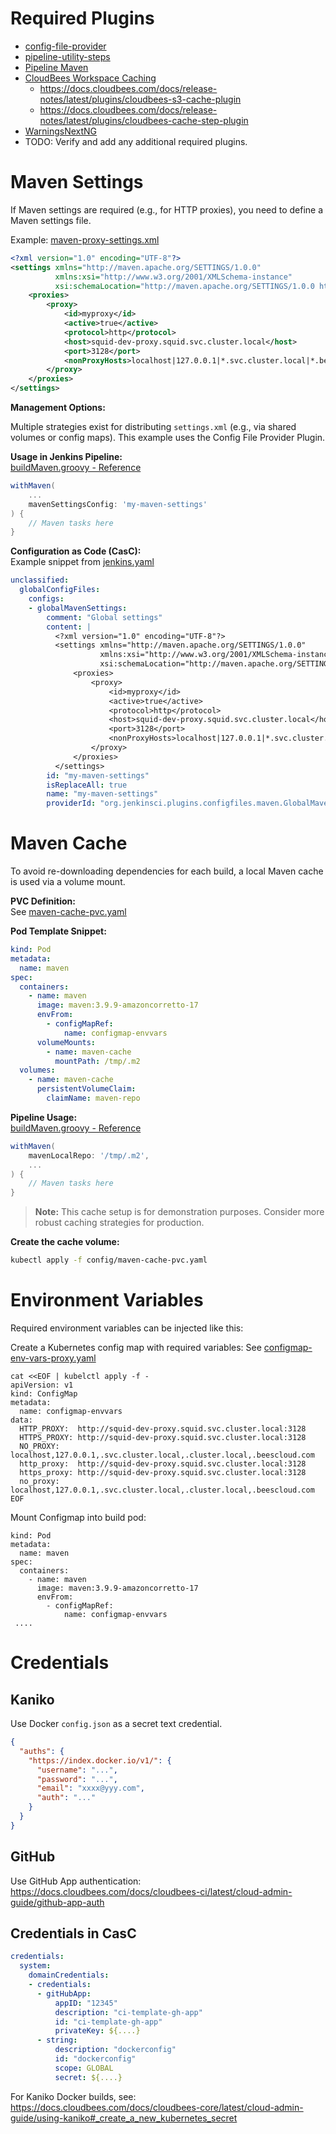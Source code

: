 
# Required Plugins

* [config-file-provider](https://plugins.jenkins.io/config-file-provider/)
* [pipeline-utility-steps](https://plugins.jenkins.io/pipeline-utility-steps/)
* [Pipeline Maven](https://plugins.jenkins.io/pipeline-maven/)
* [CloudBees Workspace Caching](https://github.com/jenkinsci/artifact-manager-s3-plugin)
  * https://docs.cloudbees.com/docs/release-notes/latest/plugins/cloudbees-s3-cache-plugin
  * https://docs.cloudbees.com/docs/release-notes/latest/plugins/cloudbees-cache-step-plugin
* [WarningsNextNG](https://plugins.jenkins.io/warnings-ng/)
* TODO: Verify and add any additional required plugins.

# Maven Settings

If Maven settings are required (e.g., for HTTP proxies), you need to define a Maven settings file.

Example: [maven-proxy-settings.xml](../../config/maven-proxy-settings.xml)

```xml
<?xml version="1.0" encoding="UTF-8"?>
<settings xmlns="http://maven.apache.org/SETTINGS/1.0.0"
          xmlns:xsi="http://www.w3.org/2001/XMLSchema-instance"
          xsi:schemaLocation="http://maven.apache.org/SETTINGS/1.0.0 http://maven.apache.org/xsd/settings-1.0.0.xsd">
    <proxies>
        <proxy>
            <id>myproxy</id>
            <active>true</active>
            <protocol>http</protocol>
            <host>squid-dev-proxy.squid.svc.cluster.local</host>
            <port>3128</port>
            <nonProxyHosts>localhost|127.0.0.1|*.svc.cluster.local|*.beescloud.com|127.*|[::1]</nonProxyHosts>
        </proxy>
    </proxies>
</settings>
```

**Management Options:**

Multiple strategies exist for distributing `settings.xml` (e.g., via shared volumes or config maps). This example uses the Config File Provider Plugin.

**Usage in Jenkins Pipeline:**  
[buildMaven.groovy - Reference](https://github.com/cb-ci-templates/ci-shared-library/blob/main/vars/buildMaven.groovy)

```groovy
withMaven(
    ...
    mavenSettingsConfig: 'my-maven-settings'
) {
    // Maven tasks here
}
```

**Configuration as Code (CasC):**  
Example snippet from [jenkins.yaml](../../casc/controller/controller-ci-templates/jenkins.yaml)

```yaml
unclassified:
  globalConfigFiles:
    configs:
    - globalMavenSettings:
        comment: "Global settings"
        content: |
          <?xml version="1.0" encoding="UTF-8"?>
          <settings xmlns="http://maven.apache.org/SETTINGS/1.0.0"
                    xmlns:xsi="http://www.w3.org/2001/XMLSchema-instance"
                    xsi:schemaLocation="http://maven.apache.org/SETTINGS/1.0.0 http://maven.apache.org/xsd/settings-1.0.0.xsd">
              <proxies>
                  <proxy>
                      <id>myproxy</id>
                      <active>true</active>
                      <protocol>http</protocol>
                      <host>squid-dev-proxy.squid.svc.cluster.local</host>
                      <port>3128</port>
                      <nonProxyHosts>localhost|127.0.0.1|*.svc.cluster.local|*.beescloud.com|127.*|[::1]</nonProxyHosts>
                  </proxy>
              </proxies>
          </settings>
        id: "my-maven-settings"
        isReplaceAll: true
        name: "my-maven-settings"
        providerId: "org.jenkinsci.plugins.configfiles.maven.GlobalMavenSettingsConfig"
```

# Maven Cache

To avoid re-downloading dependencies for each build, a local Maven cache is used via a volume mount.

**PVC Definition:**  
See [maven-cache-pvc.yaml](../../config/maven-cache-pvc.yaml)

**Pod Template Snippet:**

```yaml
kind: Pod
metadata:
  name: maven
spec:
  containers:
    - name: maven
      image: maven:3.9.9-amazoncorretto-17
      envFrom:
        - configMapRef:
            name: configmap-envvars
      volumeMounts:
        - name: maven-cache
          mountPath: /tmp/.m2
  volumes:
    - name: maven-cache
      persistentVolumeClaim:
        claimName: maven-repo
```

**Pipeline Usage:**  
[buildMaven.groovy - Reference](https://github.com/cb-ci-templates/ci-shared-library/blob/main/vars/buildMaven.groovy)

```groovy
withMaven(
    mavenLocalRepo: '/tmp/.m2',
    ...
) {
    // Maven tasks here
}
```

> **Note:** This cache setup is for demonstration purposes. Consider more robust caching strategies for production.

**Create the cache volume:**

```sh
kubectl apply -f config/maven-cache-pvc.yaml
```

# Environment Variables

Required environment variables can be injected like this:

Create a Kubernetes config map with required variables:
See [configmap-env-vars-proxy.yaml](../../config/configmap-env-vars-proxy.yaml)

```
cat <<EOF | kubelctl apply -f -
apiVersion: v1
kind: ConfigMap
metadata:
  name: configmap-envvars
data:
  HTTP_PROXY:  http://squid-dev-proxy.squid.svc.cluster.local:3128
  HTTPS_PROXY: http://squid-dev-proxy.squid.svc.cluster.local:3128
  NO_PROXY:    localhost,127.0.0.1,.svc.cluster.local,.cluster.local,.beescloud.com
  http_proxy:  http://squid-dev-proxy.squid.svc.cluster.local:3128
  https_proxy: http://squid-dev-proxy.squid.svc.cluster.local:3128
  no_proxy:    localhost,127.0.0.1,.svc.cluster.local,.cluster.local,.beescloud.com
EOF
```

Mount Configmap into build pod:

```
kind: Pod
metadata:
  name: maven
spec:
  containers:
    - name: maven
      image: maven:3.9.9-amazoncorretto-17
      envFrom:
        - configMapRef:
            name: configmap-envvars
 ....
```



# Credentials

## Kaniko

Use Docker `config.json` as a secret text credential.

```json
{
  "auths": {
    "https://index.docker.io/v1/": {
      "username": "...",
      "password": "...",
      "email": "xxxx@yyy.com",
      "auth": "..."
    }
  }
}
```

## GitHub

Use GitHub App authentication:  
https://docs.cloudbees.com/docs/cloudbees-ci/latest/cloud-admin-guide/github-app-auth

## Credentials in CasC

```yaml
credentials:
  system:
    domainCredentials:
    - credentials:
      - gitHubApp:
          appID: "12345"
          description: "ci-template-gh-app"
          id: "ci-template-gh-app"
          privateKey: ${....}
      - string:
          description: "dockerconfig"
          id: "dockerconfig"
          scope: GLOBAL
          secret: ${....}
```

For Kaniko Docker builds, see:  
https://docs.cloudbees.com/docs/cloudbees-core/latest/cloud-admin-guide/using-kaniko#_create_a_new_kubernetes_secret

